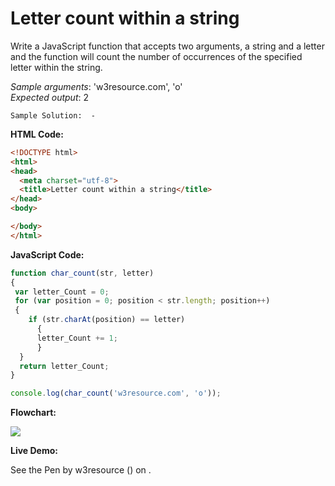 # Letter count within a string

Write a JavaScript function that accepts two arguments, a string and a letter and the function will count the number of occurrences of the specified letter within the string.  
  
_Sample arguments_: 'w3resource.com', 'o'  
_Expected output_: 2

```
Sample Solution:  -
```

**HTML Code:**

```html
<!DOCTYPE html>
<html>
<head>
  <meta charset="utf-8">
  <title>Letter count within a string</title>
</head>
<body>

</body>
</html>

```

**JavaScript Code:**

```js
function char_count(str, letter) 
{
 var letter_Count = 0;
 for (var position = 0; position < str.length; position++) 
 {
    if (str.charAt(position) == letter) 
      {
      letter_Count += 1;
      }
  }
  return letter_Count;
}

console.log(char_count('w3resource.com', 'o'));

```

**Flowchart:**

![](https://www.w3resource.com/w3r_images/javascript-function-exercise-22.png)

**Live Demo:**

<section class="expand-codepen"><p data-height="380" data-theme-id="0" data-slug-hash="QqMVJV" data-default-tab="js,result" data-user="w3resource" data-embed-version="2" data-pen-title="JavaScript - Letter count within a string-function-ex- 22" data-editable="true" class="codepen">See the Pen by w3resource () on .</p><codepen></codepen></section>
